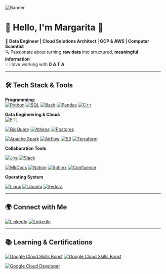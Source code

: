 ![Banner](https://res.cloudinary.com/dm6lwoxed/image/upload/v1751925848/time-to-code_dhe8sy.png)

# 👋 Hello, I'm Margarita 🌼

🚀 **Data Engineer | Cloud Solutions Architect | GCP & AWS | Computer Scientist**  
🔍 Passionate about turning **raw data** into structured, **meaningful information**  
💡 I love working with **D A T A**.


---

## 🛠 Tech Stack & Tools

**Programming:**  
[![Python](https://img.shields.io/badge/Python-3776AB?logo=python&logoColor=fff)](#)
[![SQL](https://img.shields.io/badge/SQL-4479A1?logo=mysql&logoColor=white)](#)
[![Bash](https://img.shields.io/badge/Bash-4EAA25?logo=gnubash&logoColor=white)](#)
[![Pandas](https://img.shields.io/badge/Pandas-150458?logo=pandas&logoColor=fff)](#)
[![C++](https://img.shields.io/badge/C++-%2300599C.svg?logo=c%2B%2B&logoColor=white)](#)

**Data Engineering & Cloud:**  
![ETL](https://custom-icon-badges.demolab.com/badge/ETL-9370DB?logo=etl-logo&logoColor=fff)

[![BigQuery](https://img.shields.io/badge/BigQuery-4285F4?logo=googlecloud&logoColor=white)](#)
[![Athena](https://img.shields.io/badge/Athena-232F3E?logo=amazonaws&logoColor=white)](#)
[![Postgres](https://img.shields.io/badge/Postgres-%23316192.svg?logo=postgresql&logoColor=white)](#)

[![Apache Spark](https://img.shields.io/badge/Apache%20Spark-E25A1C?logo=apachespark&logoColor=fff)](#)
[![Airflow](https://img.shields.io/badge/Airflow-017CEE?logo=apache-airflow&logoColor=white)](#)
[![S3](https://img.shields.io/badge/Amazon%20S3-569A31?logo=amazonaws&logoColor=white)](#)
[![Terraform](https://img.shields.io/badge/Terraform-844FBA?logo=terraform&logoColor=fff)](#)


**Collaboration Tools**

[![Jira](https://img.shields.io/badge/Jira-0052CC?logo=jira&logoColor=fff)](#)
[![Slack](https://img.shields.io/badge/Slack-4A154B?logo=slack&logoColor=fff)](#)

[![MkDocs](https://img.shields.io/badge/MkDocs-526CFE?logo=materialformkdocs&logoColor=fff)](#)
[![Notion](https://img.shields.io/badge/Notion-000?logo=notion&logoColor=fff)](#)
[![Sphinx](https://img.shields.io/badge/Sphinx-000?logo=sphinx&logoColor=fff)](#)
[![Confluence](https://img.shields.io/badge/Confluence-172B4D?logo=confluence&logoColor=fff)](#)


**Operating System**

[![Linux](https://img.shields.io/badge/Linux-FCC624?logo=linux&logoColor=black)](#)
[![Ubuntu](https://img.shields.io/badge/Ubuntu-E95420?logo=ubuntu&logoColor=white)](#)
[![Fedora](https://img.shields.io/badge/Fedora-51A2DA?logo=fedora&logoColor=fff)](#)

---


## 🌍 Connect with Me

[![LinkedIn](https://custom-icon-badges.demolab.com/badge/LinkedIn-0A66C2?logo=linkedin-white&logoColor=fff)](https://www.linkedin.com/in/mardecode/)
[![LinkedIn](https://img.shields.io/badge/X-%23000000.svg?logo=X&logoColor=white)](https://x.com/mardecode)

---

## 📚 Learning & Certifications

[![Google Cloud Skills Boost](https://img.shields.io/badge/Skills%20Boost-Google%20Cloud%20Profile%201-0F9D58?logo=googlecloud&logoColor=white)](https://www.cloudskillsboost.google/public_profiles/abab2218-f563-4571-9372-faf0b39ae4c9)
[![Google Cloud Skills Boost](https://img.shields.io/badge/Skills%20Boost-Google%20Cloud%20Profile%202-4285F4?logo=googlecloud&logoColor=white)](https://www.cloudskillsboost.google/public_profiles/600ec4df-3c82-4c9f-ab25-8a6eb5f57642)

[![Google Cloud Developer](https://img.shields.io/badge/Google%20Cloud%20Developer-Profile-FF6D00?logo=googlecloud&logoColor=white)](https://developers.google.com/profile/u/mardecode?hl=es-419)


